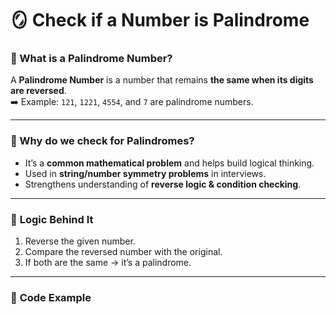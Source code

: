 # 🪞 Check if a Number is Palindrome

### 🔹 What is a Palindrome Number?
A **Palindrome Number** is a number that remains **the same when its digits are reversed**.  
➡️ Example: `121`, `1221`, `4554`, and `7` are palindrome numbers.

---

### 🔹 Why do we check for Palindromes?
- It’s a **common mathematical problem** and helps build logical thinking.  
- Used in **string/number symmetry problems** in interviews.  
- Strengthens understanding of **reverse logic & condition checking**.

---

### 🧠 **Logic Behind It**
1. Reverse the given number.
2. Compare the reversed number with the original.
3. If both are the same → it’s a palindrome.

---

### 🧩 **Code Example**

